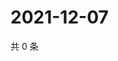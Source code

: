 # 2021-12-07

共 0 条

<!-- BEGIN WEIBO -->
<!-- 最后更新时间 Tue Dec 07 2021 16:18:33 GMT+0800 (China Standard Time) -->

<!-- END WEIBO -->
